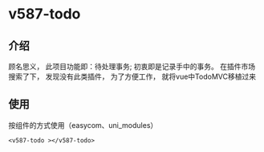 # v587-todo

## 介绍
顾名思义， 此项目功能即：待处理事务; 初衷即是记录手中的事务。
在插件市场搜索了下， 发现没有此类插件， 为了方便工作， 就将vue中TodoMVC移植过来

## 使用
按组件的方式使用（easycom、uni_modules）

```vue
<v587-todo ></v587-todo>
```

